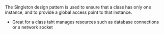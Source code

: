 The Singleton design pattern is used to ensure that a class has only one instance, and to provide a global access point to that instance.

- Great for a class taht manages resources such as database connections or a network socket